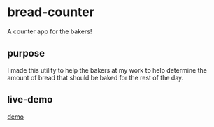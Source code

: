 # bread-counter
A counter app for the bakers!

## purpose
I made this utility to help the bakers at my work to help determine the amount of bread that should be baked for the rest of the day.

## live-demo
[demo](https://guitarkeegan.github.io/bread-counter/)
